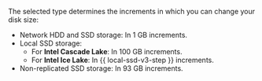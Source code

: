 The selected type determines the increments in which you can change your disk size:

* Network HDD and SSD storage: In 1 GB increments.
* Local SSD storage:
   * For **Intel Cascade Lake**: In 100 GB increments.
   * For **Intel Ice Lake**: In {{ local-ssd-v3-step }} increments.
* Non-replicated SSD storage: In 93 GB increments.
